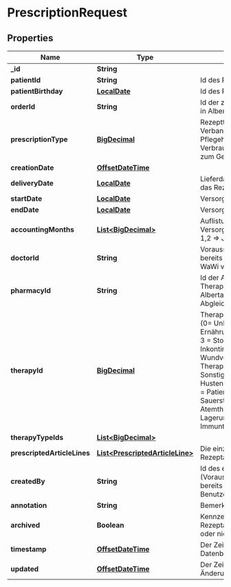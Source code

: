 # PrescriptionRequest

## Properties
Name | Type | Description | Notes
------------ | ------------- | ------------- | -------------
**_id** | **String** |  |  [optional]
**patientId** | **String** | Id des Patienten in Alberta | 
**patientBirthday** | [**LocalDate**](LocalDate.md) | Id des Patienten in Alberta |  [optional]
**orderId** | **String** | Id der zugrundliegenden Bestellung in Alberta |  [optional]
**prescriptionType** | [**BigDecimal**](BigDecimal.md) | Rezepttyp (0 &#x3D; Arzneimittel 1 &#x3D; Verbandstoffe 2 &#x3D; BtM-Rezept 3 &#x3D; Pflegehilfsmittel 4 &#x3D; Hilfsmittel zum Verbrauch bestimmt 5 &#x3D; Hilfsmittel zum Gebrauch bestimmt) |  [optional]
**creationDate** | [**OffsetDateTime**](OffsetDateTime.md) |  |  [optional]
**deliveryDate** | [**LocalDate**](LocalDate.md) | Lieferdatum der Bestellung, auf der das Rezept basiert | 
**startDate** | [**LocalDate**](LocalDate.md) | Versorgungsbeginn |  [optional]
**endDate** | [**LocalDate**](LocalDate.md) | Versorgungsende |  [optional]
**accountingMonths** | [**List&lt;BigDecimal&gt;**](BigDecimal.md) | Auflistung der Versorgungs-/Abrechnungsmonate 1,2 &#x3D;&gt; Januar, Februar |  [optional]
**doctorId** | **String** | Voraussetzung, Alberta-Id ist bereits durch initialen Abgleich in WaWi vorhanden | 
**pharmacyId** | **String** | Id der Apotheke bei PE/IV-Therapien (Voraussetzung, Alberta-Id ist bereits durch initialen Abgleich in WaWi vorhanden) |  [optional]
**therapyId** | [**BigDecimal**](BigDecimal.md) | Therapie, für die der Vertrag gilt (0&#x3D; Unbekannt, 1 &#x3D; Parenterale Ernährung, 2 &#x3D; Enterale Ernährung, 3 &#x3D; Stoma, 4 &#x3D; Tracheostoma, 5 &#x3D; Inkontinenz ableitend, 6 &#x3D; Wundversorgung, 7 &#x3D; IV-Therapien, 8 &#x3D; Beatmung, 9 &#x3D; Sonstiges, 10 &#x3D; OSA, 11 &#x3D; Hustenhilfen, 12 &#x3D; Absaugung, 13 &#x3D; Patientenüberwachung, 14 &#x3D; Sauerstoff, 15 &#x3D; Inhalations- und Atemtherapie, 16 &#x3D; Lagerungshilfsmittel, 17 &#x3D; Immuntherapie, 18 &#x3D; Rehydration) | 
**therapyTypeIds** | [**List&lt;BigDecimal&gt;**](BigDecimal.md) |  |  [optional]
**prescriptedArticleLines** | [**List&lt;PrescriptedArticleLine&gt;**](PrescriptedArticleLine.md) | Die einzelnen Zeilen der Rezeptanforderung mit Artikeln |  [optional]
**createdBy** | **String** | Id des erstellenden Benutzers (Voraussetzung, Alberta-Id ist bereits durch initialen Abgleich der Benutzer in WaWi vorhanden) |  [optional]
**annotation** | **String** | Bemerkung |  [optional]
**archived** | **Boolean** | Kennzeichen ob Rezeptanforderung archiviert ist oder nicht |  [optional]
**timestamp** | [**OffsetDateTime**](OffsetDateTime.md) | Der Zeitstempel der letzten Datenbankänderung |  [optional]
**updated** | [**OffsetDateTime**](OffsetDateTime.md) | Der Zeitstempel der letzten Änderung |  [optional]
